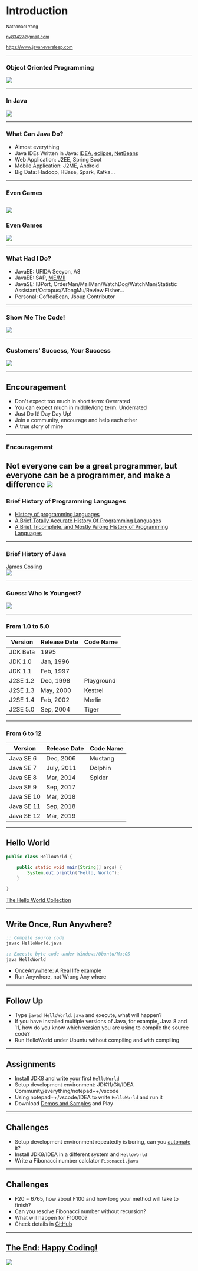 # Introduction


<small>Nathanael Yang</small>

<small>ny83427@gmail.com</small>

<small>https://www.javaneversleep.com</small>

---

### Object Oriented Programming
![](oop.png)

---

### In Java
![](java.png)

---

### What Can Java Do?
- Almost everything
- Java IDEs Written in Java: [IDEA](https://github.com/JetBrains/intellij-community), [eclipse](https://git.eclipse.org/c/), [NetBeans](https://github.com/apache/incubator-netbeans)
- Web Application: J2EE, Spring Boot
- Mobile Application: J2ME, Android
- Big Data: Hadoop, HBase, Spark, Kafka...

---

### Even Games
![](minecraft.jpeg)
---

### Even Games
![](game.png)

---

### What Had I Do?
- JavaEE: UFIDA Seeyon, A8
- JavaEE: SAP, [ME/MII](https://www.youtube.com/watch?v=m3d90FYW6D4)
- JavaSE: IBPort, OrderMan/MailMan/WatchDog/WatchMan/Statistic Assistant/Octopus/ATongMu/Review Fisher...
- Personal: CoffeaBean, Jsoup Contributor

---

### Show Me The Code!
![](show-me-the-code.jpg)

---

### Customers' Success, Your Success
![](Make-a-Difference.jpg)

---

## Encouragement
- Don't expect too much in short term: Overrated
- You can expect much in middle/long term: Underrated
- Just Do It! Day Day Up!
- Join a community, encourage and help each other
- A true story of mine

---

### Encouragement
Not everyone can be a great programmer, but everyone can be a programmer, and make a difference
![](Linus_Torvalds.jpeg)
---

### Brief History of Programming Languages
* [History of programming languages](https://en.wikipedia.org/wiki/History_of_programming_languages)
* [A Brief Totally Accurate History Of Programming Languages](https://medium.com/commitlog/a-brief-totally-accurate-history-of-programming-languages-cd93ec806124)
* [A Brief, Incomplete, and Mostly Wrong History of Programming Languages](http://james-iry.blogspot.com/2009/05/brief-incomplete-and-mostly-wrong.html?m=1)

---

### Brief History of Java
[James Gosling](https://en.wikipedia.org/wiki/James_Gosling)  
![](https://upload.wikimedia.org/wikipedia/commons/thumb/1/14/James_Gosling_2008.jpg/477px-James_Gosling_2008.jpg)

---

### Guess: Who Is Youngest?
![](youngest.png)

---

### From 1.0 to 5.0
| Version| Release Date| Code Name|
|---|---|---|
| JDK Beta | 1995 | |
| JDK 1.0 | Jan, 1996 | |
| JDK 1.1 | Feb, 1997 | |
| J2SE 1.2 | Dec, 1998 | Playground |
| J2SE 1.3 | May, 2000 | Kestrel |
| J2SE 1.4 | Feb, 2002 | Merlin |
| J2SE 5.0 | Sep, 2004 | Tiger |

---

### From 6 to 12
| Version| Release Date| Code Name|
|---|---|---|
| Java SE 6 | Dec, 2006 | Mustang |
| Java SE 7 | July, 2011 | Dolphin |
| Java SE 8 | Mar, 2014 | Spider |
| Java SE 9 | Sep, 2017 | |
| Java SE 10 | Mar, 2018 | |
| Java SE 11 | Sep, 2018 | |
| Java SE 12 | Mar, 2019 | |
---

## Hello World
```java
public class HelloWorld {

    public static void main(String[] args) {
        System.out.println("Hello, World");
    }

}
```
[The Hello World Collection](http://helloworldcollection.de/)

---

## Write Once, Run Anywhere?
```cmd
:: Compile source code
javac HelloWorld.java

:: Execute byte code under Windows/Ubuntu/MacOS
java HelloWorld
```
* [OnceAnywhere](https://github.com/ny83427/java-tutorial-vagrant/blob/master/sample/OnceAnywhere.java): A Real life example
* Run Anywhere, not Wrong Any where

---

## Follow Up
* Type `javad HelloWorld.java` and execute, what will happen?
* If you have installed multiple versions of Java, for example, Java 8 and 11, how do you know
which [version](https://en.wikipedia.org/wiki/Java_class_file) you are using to compile the source code?
* Run HelloWorld under Ubuntu without compiling and with compiling

---

## Assignments
* Install JDK8 and write your first `HelloWorld`
* Setup development environment: JDK11/Git/IDEA Community/everything/notepad++/vscode
* Using notepad++/vscode/IDEA to write `HelloWorld` and run it
* Download [Demos and Samples](https://www.oracle.com/technetwork/java/javase/downloads/jdk8-downloads-2133151.html) and Play

---

## Challenges
* Setup development environment repeatedly is boring, can you [automate](https://gist.github.com/ny83427/4ca8801fb340bb0555e63155a7050ee9) it?
* Install JDK8/IDEA in a different system and `HelloWorld`
* Write a Fibonacci number calclator `Fibonacci.java`

---

## Challenges
* F20 = 6765, how about F100 and how long your method will take to finish?
* Can you resolve Fibonacci number without recursion?
* What will happen for F10000?
* Check details in [GitHub](https://github.com/ny83427/java-tutorial/blob/master/chapter1/assignments.md)

---

## [The End: Happy Coding!](https://t.co/KUO8i66Rzm)
![](happy-coding.jpg)